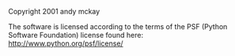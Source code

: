 Copyright 2001 andy mckay

The software is licensed according to the terms of the PSF (Python Software Foundation) license found here: http://www.python.org/psf/license/